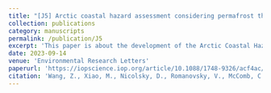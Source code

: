 ```yaml
---
title: "[J5] Arctic coastal hazard assessment considering permafrost thaw subsidence, coastal erosion, and flooding"
collection: publications
category: manuscripts
permalink: /publication/J5
excerpt: 'This paper is about the development of the Arctic Coastal Hazard Index to assess coastal vulnerability.'
date: 2023-09-14
venue: 'Environmental Research Letters'
paperurl: 'https://iopscience.iop.org/article/10.1088/1748-9326/acf4ac/meta'
citation: 'Wang, Z., Xiao, M., Nicolsky, D., Romanovsky, V., McComb, C., and Farquharson, L. 2023. "Arctic coastal hazard assessment considering permafrost thaw subsidence, coastal erosion, and flooding." Environ. Res. Lett. 18(10): 104003. https://doi.org/10.1088/1748-9326/acf4ac.'
---
```

